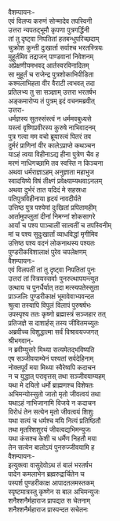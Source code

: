 वैशम्पायनः-  
एवं विलप्य करुणं सोन्मादेव तपस्विनी  
उत्तरा न्यपतद्भूमौ कृपणा पुत्रगर्द्धिनी  
तां तु दृष्ट्वा निपतितां हतबन्धुपरिच्छदाम्  
चुक्रोश कुन्ती दुःखार्ता सर्वाश्च भरतस्त्रियः  
मुहूर्तमिव तद्राजन् पाण्डवानां निवेशनम्  
अप्रेक्षणीयमभवद् आर्तस्वरविनादितम्  
सा मुहूर्तं च राजेन्द्र पुत्रशोकाभिपीडिता  
कश्मलाभिहता वीर वैराटी त्वभवत् तदा  
प्रतिलभ्य तु सा सञ्ज्ञाम् उत्तरा भरतर्षभ  
अङ्कमारोप्य तं पुत्रम् इदं वचनमब्रवीत्  
उत्तरा-  
धर्मज्ञस्य सुतस्संस्त्वं न धर्ममवबुध्यसे  
यस्त्वं वृष्णिप्रवीरस्य कुरुषे नाभिवादनम्  
पुत्र गत्वा मम वचो ब्रूयास्त्वं पितरं तव  
दुर्मरं प्राणिनां वीर कालेऽप्राप्ते कथञ्चन  
याऽहं त्वया विहीनाऽद्य हीना पुत्रेण चैव ह  
मरणं नाधिगच्छामि तव स्वस्ति न किञ्चना  
अथवा धर्मराज्ञाऽहम् अनुज्ञाता महाभुज  
स्वादयिष्ये विषं तीक्ष्णं प्रवेक्ष्याम्यथवाऽनलम्  
अथवा दुर्भरं तात यदिदं मे सहस्रधा  
पतिपुत्रविहीनाया हृदयं नावदीर्यते  
उत्तिष्ठ पुत्र पश्येमां दुःखितां प्रपितामहीम्  
आर्तामुपप्लुतां दीनां निमग्नां शोकसागरे  
आर्यां च पश्य पाञ्चालीं सात्वतीं च तपस्विनीम्  
मां च पश्य सुदुःखार्तां व्याधविद्धां मृगीमिव  
उत्तिष्ठ पश्य वदनं लोकनाथस्य पश्यतः  
पुण्डरीकविशालाक्षं पुरेव चपलेक्षणम्  
वैशम्पायनः-  
एवं विलपतीं तां तु दृष्ट्वा निपतितां पुनः  
उत्तरां तां स्त्रियस्सर्वाः पुनरुत्थापयन्त्युत  
उत्थाय च पुनर्धैर्यात् तदा मत्स्यपतेस्सुता  
प्राञ्जलिः पुण्डरीकाक्षं भूमावेवाभ्यवन्दत  
श्रुत्वा तस्यापि विपुलं विलापं पुरुषर्षभः  
उपस्पृश्य ततः कृष्णो ब्रह्मास्त्रं सञ्जहार तत्  
प्रतिजज्ञे स दाशार्हस् तस्य जीवितमच्युतः  
अब्रवीच्च विशुद्धात्मा सर्वं विश्रावयज्जगत्  
श्रीभगवान्-  
न ब्रवीम्युत्तरे मिथ्या सत्यमेतद्भविष्यति  
एष सञ्जीवयाम्येनं पश्यतां सर्वदेहिनाम्  
नोक्तपूर्वं मया मिथ्या स्वैरेष्वपि कदाचन  
न च युद्धात् परावृत्तस् तथा सञ्जीवयाम्यहम्  
यथा मे दयितो धर्मो ब्राह्मणश्च विशेषतः  
अभिमन्योस्सुतो जातो मृतो जीवत्वयं तथा  
यथाऽहं नाभिजानामि विजये न कदाचन  
विरोधं तेन सत्येन मृतो जीवत्वयं शिशुः  
यथा सत्यं च धर्मश्च मयि नित्यं प्रतिष्ठितौ  
तथा मृतश्शिशुरयं जीवत्वद्यभिमन्युजः  
यथा कंसश्च केशी च धर्मेण निहतौ मया  
तेन सत्येन बालोऽयं पुनरुज्जीवयामि ह  
वैशम्पायनः-  
इत्युक्त्वा वासुदेवोऽथ तं बालं भरतर्षभ  
पादेन कमलाभेन ब्रह्मरुद्रार्चितेन च  
पस्पर्श पुण्डरीकाक्ष आपादतलमस्तकम्  
स्पृष्टमात्रस्तु कृष्णेन स बाल अभिमन्युजः  
शनैश्शनैर्महाराज प्रापद्यत स चेतनाम्  
शनैश्शनैर्महाराज प्रास्पन्दत सचेतनः  
